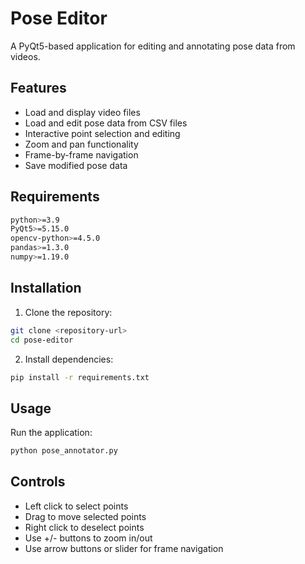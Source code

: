 # Pose Editor

A PyQt5-based application for editing and annotating pose data from videos.

## Features
- Load and display video files
- Load and edit pose data from CSV files
- Interactive point selection and editing
- Zoom and pan functionality
- Frame-by-frame navigation
- Save modified pose data

## Requirements
```bash
python>=3.9
PyQt5>=5.15.0
opencv-python>=4.5.0
pandas>=1.3.0
numpy>=1.19.0
```

## Installation

1. Clone the repository:
```bash
git clone <repository-url>
cd pose-editor
```

2. Install dependencies:
```bash
pip install -r requirements.txt
```

## Usage

Run the application:
```bash
python pose_annotator.py
```

## Controls
- Left click to select points
- Drag to move selected points
- Right click to deselect points
- Use +/- buttons to zoom in/out
- Use arrow buttons or slider for frame navigation